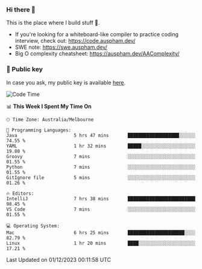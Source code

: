 ### Hi there 👋

This is the place where I build stuff 👀. 

- If you're looking for a whiteboard-like compiler to practice coding interview, check out: https://code.auspham.dev/
- SWE note: https://swe.auspham.dev/
- Big O complexity cheatsheet: https://auspham.dev/AAComplexity/

### 🔑 Public key

In case you ask, my public key is available [here](https://public.auspham.dev/).

<!--START_SECTION:waka-->
![Code Time](http://img.shields.io/badge/Code%20Time-1%2C136%20hrs%2051%20mins-blue)

📊 **This Week I Spent My Time On** 

```text
🕑︎ Time Zone: Australia/Melbourne

💬 Programming Languages: 
Java                     5 hrs 47 mins       ███████████████████░░░░░░   74.55 % 
YAML                     1 hr 32 mins        █████░░░░░░░░░░░░░░░░░░░░   19.80 % 
Groovy                   7 mins              ░░░░░░░░░░░░░░░░░░░░░░░░░   01.55 % 
Python                   7 mins              ░░░░░░░░░░░░░░░░░░░░░░░░░   01.55 % 
GitIgnore file           5 mins              ░░░░░░░░░░░░░░░░░░░░░░░░░   01.26 % 

🔥 Editors: 
IntelliJ                 7 hrs 38 mins       █████████████████████████   98.45 % 
VS Code                  7 mins              ░░░░░░░░░░░░░░░░░░░░░░░░░   01.55 % 

💻 Operating System: 
Mac                      6 hrs 25 mins       █████████████████████░░░░   82.79 % 
Linux                    1 hr 20 mins        ████░░░░░░░░░░░░░░░░░░░░░   17.21 % 
```


 Last Updated on 01/12/2023 00:11:58 UTC
<!--END_SECTION:waka-->

<!--
**rockmanvnx6/rockmanvnx6** is a ✨ _special_ ✨ repository because its `README.md` (this file) appears on your GitHub profile.

Here are some ideas to get you started:

- 🔭 I’m currently working on ...
- 🌱 I’m currently learning ...
- 👯 I’m looking to collaborate on ...
- 🤔 I’m looking for help with ...
- 💬 Ask me about ...
- 📫 How to reach me: ...
- 😄 Pronouns: ...
- ⚡ Fun fact: ...
-->
